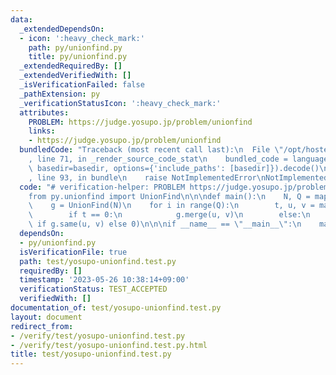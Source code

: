 ```yaml
---
data:
  _extendedDependsOn:
  - icon: ':heavy_check_mark:'
    path: py/unionfind.py
    title: py/unionfind.py
  _extendedRequiredBy: []
  _extendedVerifiedWith: []
  _isVerificationFailed: false
  _pathExtension: py
  _verificationStatusIcon: ':heavy_check_mark:'
  attributes:
    PROBLEM: https://judge.yosupo.jp/problem/unionfind
    links:
    - https://judge.yosupo.jp/problem/unionfind
  bundledCode: "Traceback (most recent call last):\n  File \"/opt/hostedtoolcache/Python/3.8.18/x64/lib/python3.8/site-packages/onlinejudge_verify/documentation/build.py\"\
    , line 71, in _render_source_code_stat\n    bundled_code = language.bundle(stat.path,\
    \ basedir=basedir, options={'include_paths': [basedir]}).decode()\n  File \"/opt/hostedtoolcache/Python/3.8.18/x64/lib/python3.8/site-packages/onlinejudge_verify/languages/python.py\"\
    , line 93, in bundle\n    raise NotImplementedError\nNotImplementedError\n"
  code: "# verification-helper: PROBLEM https://judge.yosupo.jp/problem/unionfind\n\
    from py.unionfind import UnionFind\n\n\ndef main():\n    N, Q = map(int, input().split())\n\
    \    g = UnionFind(N)\n    for i in range(Q):\n        t, u, v = map(int, input().split())\n\
    \        if t == 0:\n            g.merge(u, v)\n        else:\n            print(1\
    \ if g.same(u, v) else 0)\n\n\nif __name__ == \"__main__\":\n    main()\n"
  dependsOn:
  - py/unionfind.py
  isVerificationFile: true
  path: test/yosupo-unionfind.test.py
  requiredBy: []
  timestamp: '2023-05-26 10:38:14+09:00'
  verificationStatus: TEST_ACCEPTED
  verifiedWith: []
documentation_of: test/yosupo-unionfind.test.py
layout: document
redirect_from:
- /verify/test/yosupo-unionfind.test.py
- /verify/test/yosupo-unionfind.test.py.html
title: test/yosupo-unionfind.test.py
---
```

